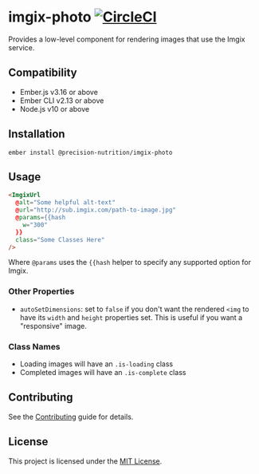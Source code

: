imgix-photo [![CircleCI](https://circleci.com/gh/PrecisionNutrition/imgix-photo.svg?style=svg)](https://circleci.com/gh/PrecisionNutrition/imgix-photo)
==============================================================================

Provides a low-level component for rendering images that use the Imgix service.

Compatibility
------------------------------------------------------------------------------

* Ember.js v3.16 or above
* Ember CLI v2.13 or above
* Node.js v10 or above

Installation
------------------------------------------------------------------------------

```
ember install @precision-nutrition/imgix-photo
```


Usage
------------------------------------------------------------------------------

```html
<ImgixUrl
  @alt="Some helpful alt-text"
  @url="http://sub.imgix.com/path-to-image.jpg"
  @params={{hash
    w="300"
  }}
  class="Some Classes Here"
/>
```

Where `@params` uses the `{{hash` helper to specify any supported option for
Imgix.

### Other Properties

* `autoSetDimensions`: set to `false` if you don't want the rendered `<img` to
  have its `width` and `height` properties set. This is useful if you want a
  "responsive" image.

### Class Names

* Loading images will have an `.is-loading` class
* Completed images will have an `.is-complete` class

Contributing
------------------------------------------------------------------------------

See the [Contributing](CONTRIBUTING.md) guide for details.


License
------------------------------------------------------------------------------

This project is licensed under the [MIT License](LICENSE.md).
